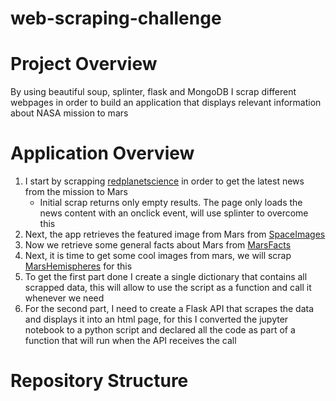 # web-scraping-challenge

# Project Overview

By using beautiful soup, splinter, flask and MongoDB I scrap different webpages in order to build an application that displays relevant information about NASA mission to mars

# Application Overview

1. I start by scrapping [redplanetscience](https://redplanetscience.com/) in order to get the latest news from the mission to Mars
    - Initial scrap returns only empty results. The page only loads the news content with an onclick event, will use splinter to overcome this
2. Next, the app retrieves the featured image from Mars from [SpaceImages](https://spaceimages-mars.com/)
3. Now we retrieve some general facts about Mars from [MarsFacts](https://galaxyfacts-mars.com/)
4. Next, it is time to get some cool images from mars, we will scrap [MarsHemispheres](https://marshemispheres.com/index.html) for this
5. To get the first part done I create a single dictionary that contains all scrapped data, this will allow to use the script as a function and call it whenever we need
6. For the second part, I need to create a Flask API that scrapes the data and displays it into an html page, for this I converted the jupyter notebook to a python script and declared all the code as part of a function that will run when the API receives the call

# Repository Structure

